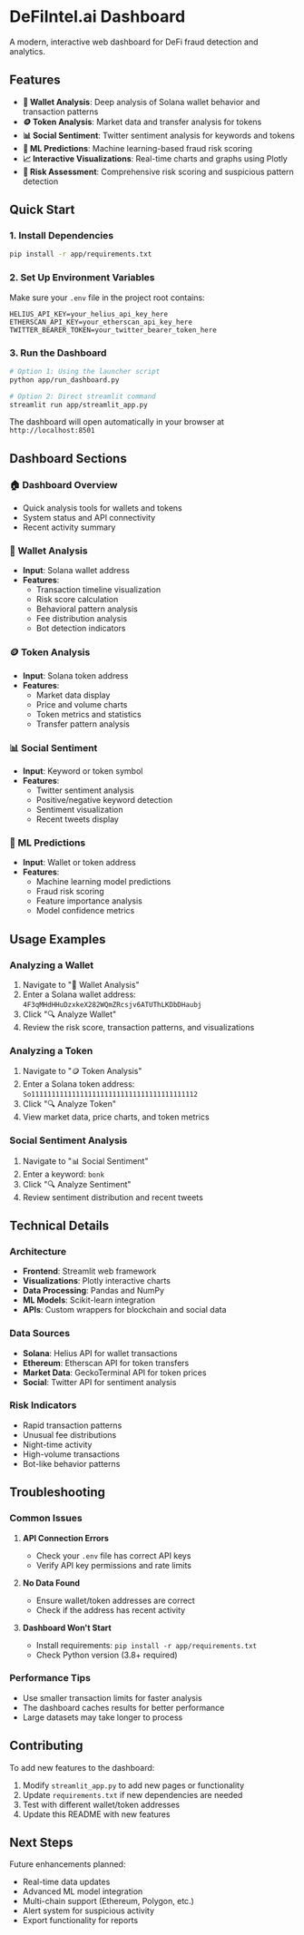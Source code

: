 # DeFiIntel.ai Dashboard

A modern, interactive web dashboard for DeFi fraud detection and analytics.

## Features

- **👛 Wallet Analysis**: Deep analysis of Solana wallet behavior and transaction patterns
- **🪙 Token Analysis**: Market data and transfer analysis for tokens
- **📊 Social Sentiment**: Twitter sentiment analysis for keywords and tokens
- **🤖 ML Predictions**: Machine learning-based fraud risk scoring
- **📈 Interactive Visualizations**: Real-time charts and graphs using Plotly
- **🎯 Risk Assessment**: Comprehensive risk scoring and suspicious pattern detection

## Quick Start

### 1. Install Dependencies
```bash
pip install -r app/requirements.txt
```

### 2. Set Up Environment Variables
Make sure your `.env` file in the project root contains:
```env
HELIUS_API_KEY=your_helius_api_key_here
ETHERSCAN_API_KEY=your_etherscan_api_key_here
TWITTER_BEARER_TOKEN=your_twitter_bearer_token_here
```

### 3. Run the Dashboard
```bash
# Option 1: Using the launcher script
python app/run_dashboard.py

# Option 2: Direct streamlit command
streamlit run app/streamlit_app.py
```

The dashboard will open automatically in your browser at `http://localhost:8501`

## Dashboard Sections

### 🏠 Dashboard Overview
- Quick analysis tools for wallets and tokens
- System status and API connectivity
- Recent activity summary

### 👛 Wallet Analysis
- **Input**: Solana wallet address
- **Features**:
  - Transaction timeline visualization
  - Risk score calculation
  - Behavioral pattern analysis
  - Fee distribution analysis
  - Bot detection indicators

### 🪙 Token Analysis
- **Input**: Solana token address
- **Features**:
  - Market data display
  - Price and volume charts
  - Token metrics and statistics
  - Transfer pattern analysis

### 📊 Social Sentiment
- **Input**: Keyword or token symbol
- **Features**:
  - Twitter sentiment analysis
  - Positive/negative keyword detection
  - Sentiment visualization
  - Recent tweets display

### 🤖 ML Predictions
- **Input**: Wallet or token address
- **Features**:
  - Machine learning model predictions
  - Fraud risk scoring
  - Feature importance analysis
  - Model confidence metrics

## Usage Examples

### Analyzing a Wallet
1. Navigate to "👛 Wallet Analysis"
2. Enter a Solana wallet address: `4F3qMHdHHuDzxkeX282WQmZRcsjv6ATUThLKDbDHaubj`
3. Click "🔍 Analyze Wallet"
4. Review the risk score, transaction patterns, and visualizations

### Analyzing a Token
1. Navigate to "🪙 Token Analysis"
2. Enter a Solana token address: `So11111111111111111111111111111111111111112`
3. Click "🔍 Analyze Token"
4. View market data, price charts, and token metrics

### Social Sentiment Analysis
1. Navigate to "📊 Social Sentiment"
2. Enter a keyword: `bonk`
3. Click "🔍 Analyze Sentiment"
4. Review sentiment distribution and recent tweets

## Technical Details

### Architecture
- **Frontend**: Streamlit web framework
- **Visualizations**: Plotly interactive charts
- **Data Processing**: Pandas and NumPy
- **ML Models**: Scikit-learn integration
- **APIs**: Custom wrappers for blockchain and social data

### Data Sources
- **Solana**: Helius API for wallet transactions
- **Ethereum**: Etherscan API for token transfers
- **Market Data**: GeckoTerminal API for token prices
- **Social**: Twitter API for sentiment analysis

### Risk Indicators
- Rapid transaction patterns
- Unusual fee distributions
- Night-time activity
- High-volume transactions
- Bot-like behavior patterns

## Troubleshooting

### Common Issues

1. **API Connection Errors**
   - Check your `.env` file has correct API keys
   - Verify API key permissions and rate limits

2. **No Data Found**
   - Ensure wallet/token addresses are correct
   - Check if the address has recent activity

3. **Dashboard Won't Start**
   - Install requirements: `pip install -r app/requirements.txt`
   - Check Python version (3.8+ required)

### Performance Tips
- Use smaller transaction limits for faster analysis
- The dashboard caches results for better performance
- Large datasets may take longer to process

## Contributing

To add new features to the dashboard:
1. Modify `streamlit_app.py` to add new pages or functionality
2. Update `requirements.txt` if new dependencies are needed
3. Test with different wallet/token addresses
4. Update this README with new features

## Next Steps

Future enhancements planned:
- Real-time data updates
- Advanced ML model integration
- Multi-chain support (Ethereum, Polygon, etc.)
- Alert system for suspicious activity
- Export functionality for reports 